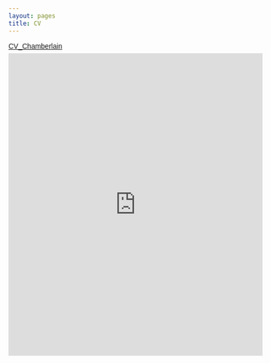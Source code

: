 ```yaml
---
layout: pages
title: CV
---
```


<!--
# [Click here for a pdf](/pdfs/CV_Chamberlain_website.pdf)
-->

<a title="View CV_Chamberlain on Scribd" href="http://www.scribd.com/doc/78970554/CV-Chamberlain" style="margin: 12px auto 6px auto; font-family: Helvetica,Arial,Sans-serif; font-style: normal; font-variant: normal; font-weight: normal; font-size: 14px; line-height: normal; font-size-adjust: none; font-stretch: normal; -x-system-font: none; display: block; text-decoration: underline;">CV_Chamberlain</a><iframe class="scribd_iframe_embed" src="http://www.scribd.com/embeds/78970554/content?start_page=1&view_mode=list&access_key=key-1gdgxmgui1a3ox2ochiv" data-auto-height="true" data-aspect-ratio="0.772727272727273" scrolling="no" id="doc_61836" width="100%" height="600" frameborder="0"></iframe><script type="text/javascript">(function() { var scribd = document.createElement("script"); scribd.type = "text/javascript"; scribd.async = true; scribd.src = "http://www.scribd.com/javascripts/embed_code/inject.js"; var s = document.getElementsByTagName("script")[0]; s.parentNode.insertBefore(scribd, s); })();</script>